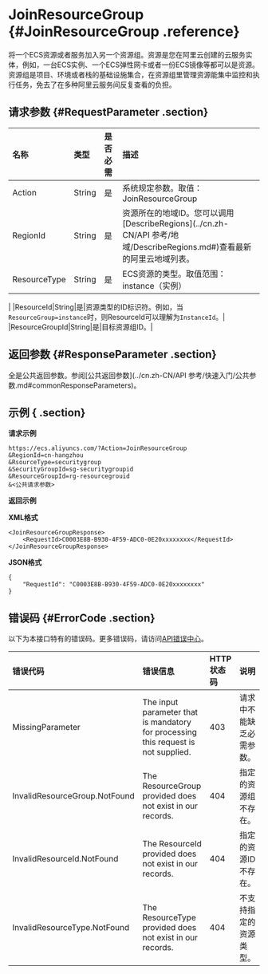 # JoinResourceGroup {#JoinResourceGroup .reference}

将一个ECS资源或者服务加入另一个资源组。资源是您在阿里云创建的云服务实体，例如，一台ECS实例、一个ECS弹性网卡或者一份ECS镜像等都可以是资源。资源组是项目、环境或者栈的基础设施集合，在资源组里管理资源能集中监控和执行任务，免去了在多种阿里云服务间反复查看的负担。

## 请求参数 {#RequestParameter .section}

|名称|类型|是否必需|描述|
|:-|:-|:---|:-|
|Action|String|是|系统规定参数。取值：JoinResourceGroup|
|RegionId|String|是|资源所在的地域ID。您可以调用[DescribeRegions](../cn.zh-CN/API 参考/地域/DescribeRegions.md#)查看最新的阿里云地域列表。|
|ResourceType|String|是|ECS资源的类型。取值范围： instance（实例） | disk（磁盘） | snapshot（快照） | image（镜像） | securitygroup（安全组） | ddh（专有宿主机） | eni（弹性网卡） | keypair（密钥对） | launchtemplate（启动模板）以上参数取值均大小写敏感。

|
|ResourceId|String|是|资源类型的ID标识符。例如，当`ResourceGroup=instance`时，则ResourceId可以理解为`InstanceId`。|
|ResourceGroupId|String|是|目标资源组ID。|

## 返回参数 {#ResponseParameter .section}

全是公共返回参数。参阅[公共返回参数](../cn.zh-CN/API 参考/快速入门/公共参数.md#commonResponseParameters)。

## 示例 { .section}

**请求示例** 

```
https://ecs.aliyuncs.com/?Action=JoinResourceGroup
&RegionId=cn-hangzhou
&RsourceType=securitygroup
&SecurityGroupId=sg-securitygroupid
&ResourceGroupId=rg-resourcegrouid
&<公共请求参数>
```

**返回示例**

**XML格式**

```
<JoinResourceGroupResponse>
    <RequestId>C0003E8B-B930-4F59-ADC0-0E20xxxxxxxx</RequestId>
</JoinResourceGroupResponse>
```

**JSON格式**

```
{
    "RequestId": "C0003E8B-B930-4F59-ADC0-0E20xxxxxxxx"
}
```

## 错误码 {#ErrorCode .section}

以下为本接口特有的错误码。更多错误码，请访问[API错误中心](https://error-center.aliyun.com/status/product/Ecs)。

|错误代码|错误信息|HTTP状态码|说明|
|:---|:---|:------|:-|
|MissingParameter|The input parameter that is mandatory for processing this request is not supplied.|403|请求中不能缺乏必需参数。|
|InvalidResourceGroup.NotFound|The ResourceGroup provided does not exist in our records.|404|指定的资源组不存在。|
|InvalidResourceId.NotFound|The ResourceId provided does not exist in our records.|404|指定的资源ID不存在。|
|InvalidResourceType.NotFound|The ResourceType provided does not exist in our records.|404|不支持指定的资源类型。|


